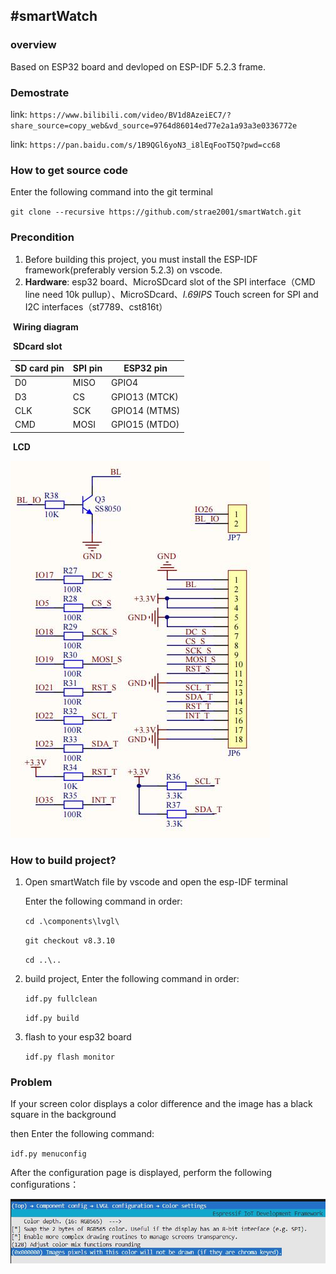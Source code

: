 ## **#smartWatch**

### overview

Based on ESP32 board and devloped on ESP-IDF 5.2.3 frame.


### Demostrate

link: `https://www.bilibili.com/video/BV1d8AzeiEC7/?share_source=copy_web&vd_source=9764d86014ed77e2a1a93a3e0336772e`

link: `https://pan.baidu.com/s/1B9QGl6yoN3_i8lEqFooT5Q?pwd=cc68`


### How to get source code

Enter the following command into the git terminal

 `git clone --recursive https://github.com/strae2001/smartWatch.git`



### Precondition

1. Before building this project,  you must install the ESP-IDF framework(preferably version 5.2.3) on vscode.
2. **Hardware**:  esp32 board、MicroSDcard slot of the SPI interface（CMD line need 10k pullup）、MicroSDcard、*I.69IPS* Touch screen for SPI and I2C interfaces（st7789、cst816t）

​		**Wiring diagram**

​		**SDcard slot**

| SD card pin | SPI pin | ESP32 pin     |
| ----------- | ------- | ------------- |
| D0          | MISO    | GPIO4         |
| D3          | CS      | GPIO13 (MTCK) |
| CLK         | SCK     | GPIO14 (MTMS) |
| CMD         | MOSI    | GPIO15 (MTDO) |

​		**LCD**

![](readme/02.jpg)



### How to build project? 

1. Open smartWatch file by vscode  and open the esp-IDF terminal

   Enter the following command in order:  

   `cd .\components\lvgl\`

   `git checkout v8.3.10`

   `cd ..\..`


3. build project, Enter the following command in order: 

   `idf.py fullclean`

   `idf.py build`

4. flash to your esp32 board

   `idf.py flash monitor`





### Problem

If your screen color displays a color difference and the image has a black square in the background 

then Enter the following command:

`idf.py menuconfig`

After the configuration page is displayed, perform the following configurations：

![](readme/01.jpg)



